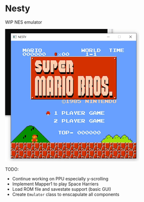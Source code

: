 # Nesty

WIP NES emulator

![mario](mario.gif)

TODO:

- Continue working on PPU especially y-scrolling
- Implement Mapper1 to play Space Harriers
- Load ROM file and savestate support (basic GUI)
- Create `Emulator` class to enscapulate all components
